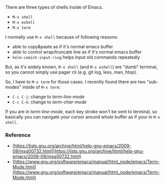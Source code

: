 <!--
{
  "title": "Emacs Shells",
  "date": "2016-06-11T17:25:29.000Z",
  "category": "",
  "tags": [
    "emacs"
  ],
  "draft": false
}
-->

There are three types of shells inside of Emacs.

- `M-x shell`
- `M-x eshell`
- `M-x term`

I normally use `M-x shell` because of following reasons:

- able to copy&paste as if it's normal emacs buffer
- able to control wrap/truncate line as if it's normal emacs buffer
- `helm-comint-input-ring` helps input old commands repeatedly


But, as it's widely known, `M-x shell` (and `M-x eshell`) are "dumb" terminal, so you cannot simply use pager cli (e.g. git log, less, man, htop).

So, I have to `M-x term` for those cases. I recently found there are two "sub-modes" inside of `M-x term`:

- `C-c C-j`: change to _term-line-mode_
- `C-c C-k`: change to _term-char-mode_

If you are in _term-line-mode_, each key stroke won't be sent to terminal, so basically you can navigate your cursor around whole buffer as if your in `M-x shell`.

### Reference

- [https://lists.gnu.org/archive/html/help-gnu-emacs/2009-09/msg00732.html](https://lists.gnu.org/archive/html/help-gnu-emacs/2009-09/msg00732.html)
- [https://www.gnu.org/software/emacs/manual/html_node/emacs/Term-Mode.html](https://www.gnu.org/software/emacs/manual/html_node/emacs/Term-Mode.html)